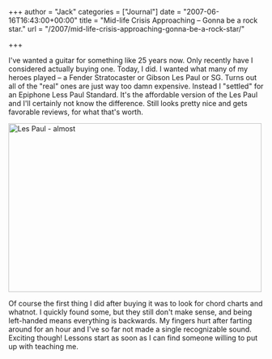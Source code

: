 +++
author = "Jack"
categories = ["Journal"]
date = "2007-06-16T16:43:00+00:00"
title = "Mid-life Crisis Approaching – Gonna be a rock star."
url = "/2007/mid-life-crisis-approaching-gonna-be-a-rock-star/"

+++

I've wanted a guitar for something like 25 years now. Only recently have I considered actually buying one. Today, I did. I wanted what many of my heroes played &#8211; a Fender Stratocaster or Gibson Les Paul or SG. Turns out all of the "real" ones are just way too damn expensive. Instead I "settled" for an Epiphone Less Paul Standard. It's the affordable version of the Les Paul and I'll certainly not know the difference. Still looks pretty nice and gets favorable reviews, for what that's worth. 

[<img src="https://farm2.static.flickr.com/1254/557921604_e0a505bf85.jpg" width="500" height="333" alt="Les Paul - almost" />][1]

Of course the first thing I did after buying it was to look for chord charts and whatnot. I quickly found some, but they still don't make sense, and being left-handed means everything is backwards. My fingers hurt after farting around for an hour and I've so far not made a single recognizable sound. Exciting though! Lessons start as soon as I can find someone willing to put up with teaching me.

 [1]: http://www.flickr.com/photos/jbaty/557921604/ "Photo Sharing"